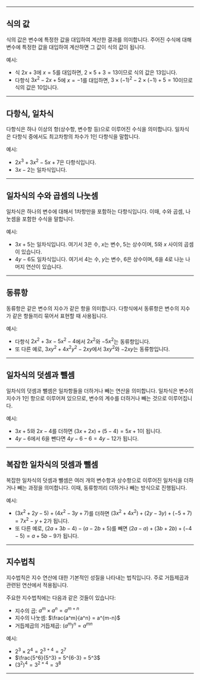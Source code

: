 ***

## 식의 값

식의 값은 변수에 특정한 값을 대입하여 계산한 결과를 의미합니다. 주어진 수식에 대해 변수에 특정한 값을 대입하여 계산하면 그 값이 식의 값이 됩니다.

예시:

- 식 $2x + 3$에 $x = 5$를 대입하면, $2 \times 5 + 3 = 13$이므로 식의 값은 13입니다.
- 다항식 $3x^2 - 2x + 5$에 $x = -1$를 대입하면, $3 \times (-1)^2 - 2 \times (-1) + 5 = 10$이므로 식의 값은 10입니다.

***

## 다항식, 일차식

다항식은 하나 이상의 항(상수항, 변수항 등)으로 이루어진 수식을 의미합니다. 일차식은 다항식 중에서도 최고차항의 차수가 1인 다항식을 말합니다.

예시:

- $2x^3 + 3x^2 - 5x + 7$은 다항식입니다.
- $3x - 2$는 일차식입니다.

***

## 일차식의 수와 곱셈의 나눗셈

일차식은 하나의 변수에 대해서 1차항만을 포함하는 다항식입니다. 이때, 수와 곱셈, 나눗셈을 포함한 수식을 말합니다.

예시:

- $3x + 5$는 일차식입니다. 여기서 3은 수, $x$는 변수, 5는 상수이며, 5와 $x$ 사이의 곱셈이 있습니다.
- $4y - 6$도 일차식입니다. 여기서 4는 수, $y$는 변수, 6은 상수이며, 6을 4로 나눈 나머지 연산이 있습니다.

***

## 동류항

동류항은 같은 변수의 지수가 같은 항을 의미합니다. 다항식에서 동류항은 변수의 지수가 같은 항들끼리 묶어서 표현할 때 사용됩니다.

예시:

- 다항식 $2x^2 + 3x - 5x^2 - 4$에서 $2x^2$와 $-5x^2$는 동류항입니다.
- 또 다른 예로, $3xy^2 + 4x^2y^2 - 2xy$에서 $3xy^2$와 $-2xy$는 동류항입니다.

***

## 일차식의 덧셈과 뺄셈

일차식의 덧셈과 뺄셈은 일차항들을 더하거나 빼는 연산을 의미합니다. 일차식은 변수의 지수가 1인 항으로 이루어져 있으므로, 변수의 계수를 더하거나 빼는 것으로 이루어집니다.

예시:

- $3x + 5$와 $2x - 4$를 더하면 $(3x + 2x) + (5 - 4) = 5x + 1$이 됩니다.
- $4y - 6$에서 $6$을 뺀다면 $4y - 6 - 6 = 4y - 12$가 됩니다.

***

## 복잡한 일차식의 덧셈과 뺄셈

복잡한 일차식의 덧셈과 뺄셈은 여러 개의 변수항과 상수항으로 이루어진 일차식을 더하거나 빼는 과정을 의미합니다. 이때, 동류항끼리 더하거나 빼는 방식으로 진행됩니다.

예시:

- $(3x^2 + 2y - 5) + (4x^2 - 3y + 7)$를 더하면 $(3x^2 + 4x^2) + (2y - 3y) + (-5 + 7) = 7x^2 - y + 2$가 됩니다.
- 또 다른 예로, $(2a + 3b - 4) - (a - 2b + 5)$를 빼면 $(2a - a) + (3b + 2b) + (-4 - 5) = a + 5b - 9$가 됩니다.

***

## 지수법칙

지수법칙은 지수 연산에 대한 기본적인 성질을 나타내는 법칙입니다. 주로 거듭제곱과 관련된 연산에서 적용됩니다.

주요한 지수법칙에는 다음과 같은 것들이 있습니다:
- 지수의 곱: $a^m \times a^n = a^{m+n}$
- 지수의 나눗셈: $\frac{a^m}{a^n} = a^{m-n}$
- 거듭제곱의 거듭제곱: $(a^m)^n = a^{mn}$

예시:

- $2^3 \times 2^4 = 2^{3+4} = 2^7$
- $\frac{5^6}{5^3} = 5^{6-3} = 5^3$
- $(3^2)^4 = 3^{2 \times 4} = 3^8$

***
